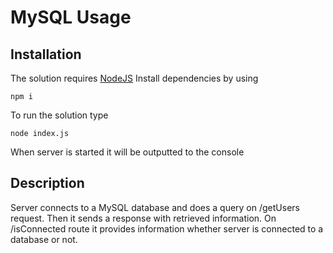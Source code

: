 # MySQL Usage
## Installation

The solution requires [NodeJS](https://nodejs.org/en/)
Install dependencies by using
```
npm i
```
To run the solution type
```
node index.js
```
When server is started it will be outputted to the console
 ## Description
Server connects to a MySQL database and does a query on /getUsers request. Then it sends a response with retrieved information. 
On /isConnected route it provides information whether server is connected to a database or not. 


